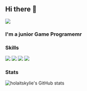 ## Hi there 👋
<img src="https://capsule-render.vercel.app/api?type=wave&color=20:a5c0f2,100:f7cac9&height=210&section=header&text=Jihyun's%20github%20&fontSize=32&animation=fadeIn&fontAlignY=36&fontColor=ffffff" />

### I'm a junior Game Programemr

### Skills
<div style="flex">
  <img src="https://img.shields.io/badge/C-A8B9CC?style=flat-square&logo=C&logoColor=white"/>
  <img src="https://img.shields.io/badge/C%23-512BD4?style=flat-square&logo=C-sharp&logoColor=white"/>
  <img src="https://img.shields.io/badge/Unity-000000?style=flat-square&logo=Unity&logoColor=white"/>
  <img src="https://img.shields.io/badge/Unreal Engine-%23313131.svg?style=flat-square&logo=unrealengine&logoColor=white"/>
</div>

### Stats
![holaitskylie's GitHub stats](https://github-readme-stats.vercel.app/api?username=holaitskylie&show_icons=false&bg_color=30,a5c0f2,f7cac9&title_color=fff&text_color=fff)

<!--
**holaitskylie/holaitskylie** is a ✨ _special_ ✨ repository because its `README.md` (this file) appears on your GitHub profile.

Here are some ideas to get you started:

- 🔭 I’m currently working on ...
- 🌱 I’m currently learning ...
- 👯 I’m looking to collaborate on ...
- 🤔 I’m looking for help with ...
- 💬 Ask me about ...
- 📫 How to reach me: ...
- 😄 Pronouns: ...
- ⚡ Fun fact: ...
-->
